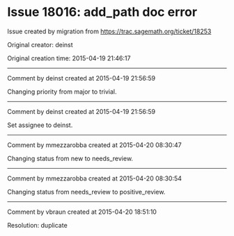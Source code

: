 # Issue 18016: add_path doc error

Issue created by migration from https://trac.sagemath.org/ticket/18253

Original creator: deinst

Original creation time: 2015-04-19 21:46:17




---

Comment by deinst created at 2015-04-19 21:56:59

Changing priority from major to trivial.


---

Comment by deinst created at 2015-04-19 21:56:59

Set assignee to deinst.


---

Comment by mmezzarobba created at 2015-04-20 08:30:47

Changing status from new to needs_review.


---

Comment by mmezzarobba created at 2015-04-20 08:30:54

Changing status from needs_review to positive_review.


---

Comment by vbraun created at 2015-04-20 18:51:10

Resolution: duplicate
